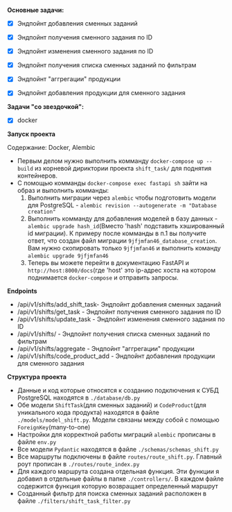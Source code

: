 **Основные задачи:**

- [x] Эндпойнт добавления сменных заданий
- [x] Эндпойнт получения сменного задания по ID
- [x] Эндпойнт изменения сменного задания по ID
- [x] Эндпойнт получения списка сменных заданий по фильтрам
- [x] Эндпойнт "аггрегации" продукции
- [x] Эндпойнт добавления продукции для сменного задания


**Задачи "со звездочкой":**

- [X] docker


**Запуск проекта**

Содержание: Docker, Alembic
- Первым делом нужно выполнить комманду `docker-compose up --build` из корневой дириктории проекта `shift_task/` для поднятия контейнеров.
- С помощью комманды `docker-compose exec fastapi sh` зайти на образ и выполнить комманды:
    1. Выполнить миграции через `alembic` чтобы подготовить модели для PostgreSQL - `alembic revision --autogenerate -m "Database creation"`
    2. Выполнить комманду для добавления моделей в базу данных - `alembic upgrade hash_id`(Вместо 'hash' подставить хэшированный id миграции). К примеру после комманды в п.1 вы получите ответ, что создан файл миграции `9jfjmfan46_database_creation`. Вам нужно скопировать только `9jfjmfan46` и выполнить команду `alembic upgrade 9jfjmfan46`
  3. Теперь вы можете перейти в документацию FastAPI и `http://host:8000/docs`(где 'host' это ip-адрес хoста на котором поднимается `docker-compose` и отправить запросы.


**Endpoints**

- /api/v1/shifts/add_shift_task- Эндпойнт добавления сменных заданий
- /api/v1/shifts/get_task - Эндпойнт получения сменного задания по ID
- /api/v1/shifts/update_task - Эндпойнт изменения сменного задания по ID
- /api/v1/shifts/ - Эндпойнт получения списка сменных заданий по фильтрам
- /api/v1/shifts/aggregate - Эндпойнт "аггрегации" продукции
- /api/v1/shifts/code_product_add - Эндпойнт добавления продукции для сменного задания


**Структура проекта**

- Данные и код которые относятся к созданию подключения к СУБД PostgreSQL находятся в `./database/db.py`
- Обе модели `ShiftTask`(для сменных заданий) и `CodeProduct`(для уникального кода продукта) находятся в файле `./models/model_shift.py`. Модели связаны между собой с помощью `ForeignKey`(many-to-one)
- Настройки для корректной работы миграций `alembic` прописаны в файле `env.py`
- Все модели `Pydantic` находятся в файле `./schemas/schemas_shift.py` 
- Все маршруты подключены в файле `routes/route_shift.py`. Главный роут прописан в `./routes/route_index.py`
- Для каждого маршрута создана отдельная функция. Эти функции я добавил в отдельные файлы в папке `./controllers/`. В каждом файле содержится функция которую возвращает определенный маршрут
- Созданный фильтр для поиска сменных заданий расположен в файле `./filters/shift_task_filter.py`

